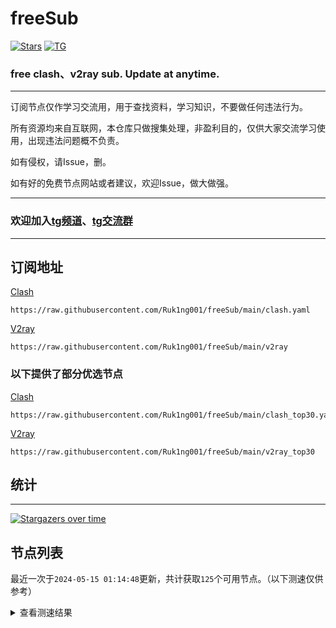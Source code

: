 # freeSub
[![Stars](https://img.shields.io/github/stars/Ruk1ng001/freeSub)](https://github.com/Ruk1ng001/freeSub/stargazers)
[![TG](https://img.shields.io/badge/Telegram-gray?logo=Telegram)](https://t.me/Ruk1ng001)
### free clash、v2ray sub. Update at anytime.

---

订阅节点仅作学习交流用，用于查找资料，学习知识，不要做任何违法行为。

所有资源均来自互联网，本仓库只做搜集处理，非盈利目的，仅供大家交流学习使用，出现违法问题概不负责。

如有侵权，请Issue，删。

如有好的免费节点网站或者建议，欢迎Issue，做大做强。

---

### 欢迎加入[tg频道](https://t.me/Ruk1ng001)、[tg交流群](https://t.me/+-e-b04EE5Cw2NmU1)

---

## 订阅地址
[Clash](https://raw.githubusercontent.com/Ruk1ng001/freeSub/main/clash.yaml)
```
https://raw.githubusercontent.com/Ruk1ng001/freeSub/main/clash.yaml
```
[V2ray](https://raw.githubusercontent.com/Ruk1ng001/freeSub/main/v2ray)
```
https://raw.githubusercontent.com/Ruk1ng001/freeSub/main/v2ray
```
### 以下提供了部分优选节点

[Clash](https://raw.githubusercontent.com/Ruk1ng001/freeSub/main/clash_top30.yaml)
```
https://raw.githubusercontent.com/Ruk1ng001/freeSub/main/clash_top30.yaml
```
[V2ray](https://raw.githubusercontent.com/Ruk1ng001/freeSub/main/v2ray_top30)
```
https://raw.githubusercontent.com/Ruk1ng001/freeSub/main/v2ray_top30
```

## 统计

---

[![Stargazers over time](https://starchart.cc/Ruk1ng001/freeSub.svg)](https://starchart.cc/Ruk1ng001/freeSub)

## 节点列表

最近一次于`2024-05-15 01:14:48`更新，共计获取`125`个可用节点。（以下测速仅供参考）

<details> <summary>查看测速结果</summary>

| 序号 | 节点 | 带宽 | 延迟 |
|:--:|:--:|:--:|:--:|
 | 1 | github.com/Ruk1ng001_1278174278 | 1.43MB/s | 532.00ms |
 | 2 | github.com/Ruk1ng001_1537578765 | 1.39MB/s | 446.00ms |
 | 3 | github.com/Ruk1ng001_4267661144 | 1.33MB/s | 382.00ms |
 | 4 | github.com/Ruk1ng001_149570347 | 1.10MB/s | 449.00ms |
 | 5 | github.com/Ruk1ng001_2021478874 | 1.08MB/s | 463.00ms |
 | 6 | github.com/Ruk1ng001_1238702783 | 930.70KB/s | 767.00ms |
 | 7 | github.com/Ruk1ng001_3286246519 | 850.16KB/s | 431.00ms |
 | 8 | github.com/Ruk1ng001_3827769526 | 844.29KB/s | 683.00ms |
 | 9 | github.com/Ruk1ng001_3540856638 | 767.21KB/s | 888.00ms |
 | 10 | github.com/Ruk1ng001_34491053 | 754.51KB/s | 730.00ms |
 | 11 | github.com/Ruk1ng001_796916901 | 733.78KB/s | 771.00ms |
 | 12 | github.com/Ruk1ng001_3289341319 | 688.16KB/s | 583.00ms |
 | 13 | github.com/Ruk1ng001_1658202397 | 667.60KB/s | 538.00ms |
 | 14 | github.com/Ruk1ng001_3432400797 | 653.84KB/s | 867.00ms |
 | 15 | github.com/Ruk1ng001_1616468470 | 581.26KB/s | 748.00ms |
 | 16 | github.com/Ruk1ng001_2690750277 | 571.66KB/s | 544.00ms |
 | 17 | github.com/Ruk1ng001_3248145375 | 549.01KB/s | 1138.00ms |
 | 18 | github.com/Ruk1ng001_2004102139 | 532.01KB/s | 617.00ms |
 | 19 | github.com/Ruk1ng001_1034331182 | 511.12KB/s | 1532.00ms |
 | 20 | github.com/Ruk1ng001_4135834119 | 498.73KB/s | 1065.00ms |
 | 21 | github.com/Ruk1ng001_2054894954 | 493.40KB/s | 1569.00ms |
 | 22 | github.com/Ruk1ng001_1855538875 | 493.27KB/s | 1441.00ms |
 | 23 | github.com/Ruk1ng001_1472351678 | 487.51KB/s | 1607.00ms |
 | 24 | github.com/Ruk1ng001_4140861531 | 475.43KB/s | 712.00ms |
 | 25 | github.com/Ruk1ng001_2163870954 | 445.87KB/s | 1010.00ms |
 | 26 | github.com/Ruk1ng001_3293006801 | 413.38KB/s | 1111.00ms |
 | 27 | github.com/Ruk1ng001_1708283347 | 392.71KB/s | 1212.00ms |
 | 28 | github.com/Ruk1ng001_3387269693 | 369.71KB/s | 1521.00ms |
 | 29 | github.com/Ruk1ng001_823365205 | 353.99KB/s | 1163.00ms |
 | 30 | github.com/Ruk1ng001_1106270083 | 343.22KB/s | 1391.00ms |
 | 31 | github.com/Ruk1ng001_2194615537 | 337.77KB/s | 2058.00ms |
 | 32 | github.com/Ruk1ng001_3898470447 | 332.80KB/s | 1344.00ms |
 | 33 | github.com/Ruk1ng001_3362580199 | 328.30KB/s | 1415.00ms |
 | 34 | github.com/Ruk1ng001_1108544810 | 327.92KB/s | 889.00ms |
 | 35 | github.com/Ruk1ng001_3681621484 | 327.32KB/s | 1399.00ms |
 | 36 | github.com/Ruk1ng001_3690732186 | 318.54KB/s | 1110.00ms |
 | 37 | github.com/Ruk1ng001_819888097 | 317.52KB/s | 1364.00ms |
 | 38 | github.com/Ruk1ng001_839126155 | 313.92KB/s | 1094.00ms |
 | 39 | github.com/Ruk1ng001_1694492034 | 303.60KB/s | 1382.00ms |
 | 40 | github.com/Ruk1ng001_2725052174 | 280.30KB/s | 1189.00ms |
 | 41 | github.com/Ruk1ng001_3100793083 | 255.55KB/s | 1241.00ms |
 | 42 | github.com/Ruk1ng001_3578822674 | 250.64KB/s | 1070.00ms |
 | 43 | github.com/Ruk1ng001_3269726073 | 250.41KB/s | 2168.00ms |
 | 44 | github.com/Ruk1ng001_1670820960 | 246.89KB/s | 1372.00ms |
 | 45 | github.com/Ruk1ng001_3622565782 | 243.21KB/s | 1583.00ms |
 | 46 | github.com/Ruk1ng001_4225185103 | 236.48KB/s | 1525.00ms |
 | 47 | github.com/Ruk1ng001_3880606426 | 226.10KB/s | 1241.00ms |
 | 48 | github.com/Ruk1ng001_1132634313 | 225.46KB/s | 1232.00ms |
 | 49 | github.com/Ruk1ng001_1024834280 | 223.95KB/s | 1754.00ms |
 | 50 | github.com/Ruk1ng001_2013146544 | 220.46KB/s | 1225.00ms |
 | 51 | github.com/Ruk1ng001_3007123315 | 215.53KB/s | 1908.00ms |
 | 52 | github.com/Ruk1ng001_4224814787 | 208.91KB/s | 581.00ms |
 | 53 | github.com/Ruk1ng001_436660577 | 206.40KB/s | 466.00ms |
 | 54 | github.com/Ruk1ng001_1388672434 | 204.83KB/s | 1296.00ms |
 | 55 | github.com/Ruk1ng001_1964030541 | 201.01KB/s | 1505.00ms |
 | 56 | github.com/Ruk1ng001_2308501734 | 200.15KB/s | 2433.00ms |
 | 57 | github.com/Ruk1ng001_1704870201 | 197.33KB/s | 1826.00ms |
 | 58 | github.com/Ruk1ng001_1695599451 | 195.70KB/s | 1496.00ms |
 | 59 | github.com/Ruk1ng001_1673641397 | 194.95KB/s | 1425.00ms |
 | 60 | github.com/Ruk1ng001_459534470 | 191.70KB/s | 2441.00ms |
 | 61 | github.com/Ruk1ng001_1092046360 | 189.17KB/s | 879.00ms |
 | 62 | github.com/Ruk1ng001_1903292082 | 188.07KB/s | 846.00ms |
 | 63 | github.com/Ruk1ng001_1551530121 | 186.78KB/s | 1294.00ms |
 | 64 | github.com/Ruk1ng001_3385656539 | 183.23KB/s | 1167.00ms |
 | 65 | github.com/Ruk1ng001_884534536 | 178.93KB/s | 185.00ms |
 | 66 | github.com/Ruk1ng001_2223018783 | 174.92KB/s | 818.00ms |
 | 67 | github.com/Ruk1ng001_2145981711 | 173.69KB/s | 1931.00ms |
 | 68 | github.com/Ruk1ng001_1079250985 | 169.72KB/s | 901.00ms |
 | 69 | github.com/Ruk1ng001_3391674938 | 168.43KB/s | 774.00ms |
 | 70 | github.com/Ruk1ng001_2963130294 | 167.49KB/s | 1389.00ms |
 | 71 | github.com/Ruk1ng001_3212328957 | 167.47KB/s | 2611.00ms |
 | 72 | github.com/Ruk1ng001_2386156489 | 165.68KB/s | 1345.00ms |
 | 73 | github.com/Ruk1ng001_3744005356 | 161.67KB/s | 1355.00ms |
 | 74 | github.com/Ruk1ng001_1397889987 | 154.62KB/s | 1475.00ms |
 | 75 | github.com/Ruk1ng001_3835159238 | 144.33KB/s | 1421.00ms |
 | 76 | github.com/Ruk1ng001_4063309201 | 144.23KB/s | 1324.00ms |
 | 77 | github.com/Ruk1ng001_1993975900 | 143.25KB/s | 1435.00ms |
 | 78 | github.com/Ruk1ng001_3469316866 | 139.86KB/s | 1634.00ms |
 | 79 | github.com/Ruk1ng001_342913673 | 139.84KB/s | 1390.00ms |
 | 80 | github.com/Ruk1ng001_3749175554 | 131.30KB/s | 1407.00ms |
 | 81 | github.com/Ruk1ng001_3323569273 | 127.08KB/s | 1062.00ms |
 | 82 | github.com/Ruk1ng001_1151839670 | 120.92KB/s | 1310.00ms |
 | 83 | github.com/Ruk1ng001_3543698725 | 118.46KB/s | 1347.00ms |
 | 84 | github.com/Ruk1ng001_1091569262 | 113.22KB/s | 1428.00ms |
 | 85 | github.com/Ruk1ng001_3372547913 | 112.10KB/s | 1177.00ms |
 | 86 | github.com/Ruk1ng001_3900170868 | 108.67KB/s | 1545.00ms |
 | 87 | github.com/Ruk1ng001_1302227927 | 106.21KB/s | 2009.00ms |
 | 88 | github.com/Ruk1ng001_3549260583 | 102.48KB/s | 1512.00ms |
 | 89 | github.com/Ruk1ng001_2617501041 | 101.87KB/s | 1473.00ms |
 | 90 | github.com/Ruk1ng001_339647967 | 97.55KB/s | 1562.00ms |
 | 91 | github.com/Ruk1ng001_2679557322 | 94.81KB/s | 1869.00ms |
 | 92 | github.com/Ruk1ng001_1422081840 | 94.36KB/s | 1269.00ms |
 | 93 | github.com/Ruk1ng001_45987303 | 91.47KB/s | 920.00ms |
 | 94 | github.com/Ruk1ng001_3607103000 | 85.57KB/s | 1600.00ms |
 | 95 | github.com/Ruk1ng001_961392496 | 85.44KB/s | 2416.00ms |
 | 96 | github.com/Ruk1ng001_147306663 | 84.73KB/s | 366.00ms |
 | 97 | github.com/Ruk1ng001_3247586708 | 84.73KB/s | 297.00ms |
 | 98 | github.com/Ruk1ng001_1676283943 | 84.72KB/s | 1130.00ms |
 | 99 | github.com/Ruk1ng001_4251118299 | 82.43KB/s | 954.00ms |
 | 100 | github.com/Ruk1ng001_3796575036 | 82.30KB/s | 1508.00ms |
 | 101 | github.com/Ruk1ng001_3362003740 | 78.91KB/s | 174.00ms |
 | 102 | github.com/Ruk1ng001_2547079726 | 78.78KB/s | 1414.00ms |
 | 103 | github.com/Ruk1ng001_1542644257 | 77.66KB/s | 1516.00ms |
 | 104 | github.com/Ruk1ng001_307022608 | 74.09KB/s | 1432.00ms |
 | 105 | github.com/Ruk1ng001_1362513501 | 71.97KB/s | 957.00ms |
 | 106 | github.com/Ruk1ng001_1302235713 | 69.49KB/s | 1415.00ms |
 | 107 | github.com/Ruk1ng001_784932094 | 69.16KB/s | 1094.00ms |
 | 108 | github.com/Ruk1ng001_2112254635 | 68.11KB/s | 825.00ms |
 | 109 | github.com/Ruk1ng001_2507663752 | 66.37KB/s | 1369.00ms |
 | 110 | github.com/Ruk1ng001_3921688893 | 65.99KB/s | 1127.00ms |
 | 111 | github.com/Ruk1ng001_2744246456 | 57.38KB/s | 1066.00ms |
 | 112 | github.com/Ruk1ng001_3970925062 | 55.70KB/s | 1770.00ms |
 | 113 | github.com/Ruk1ng001_1673645169 | 52.87KB/s | 920.00ms |
 | 114 |  | N/A | N/A |
 | 115 |  | N/A | N/A |
 | 116 |  | N/A | N/A |
 | 117 |  | N/A | N/A |
 | 118 |  | N/A | N/A |
 | 119 |  | N/A | N/A |
 | 120 |  | N/A | N/A |
 | 121 |  | N/A | N/A |
 | 122 |  | N/A | N/A |
 | 123 |  | N/A | N/A |
 | 124 |  | N/A | N/A |
 | 125 |  | N/A | N/A |


</details>